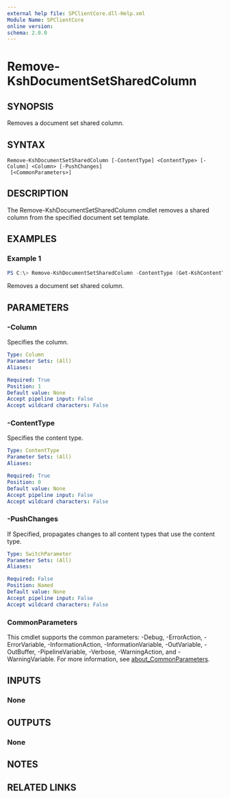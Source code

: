 ```yaml
---
external help file: SPClientCore.dll-Help.xml
Module Name: SPClientCore
online version:
schema: 2.0.0
---
```


# Remove-KshDocumentSetSharedColumn

## SYNOPSIS
Removes a document set shared column.

## SYNTAX

```
Remove-KshDocumentSetSharedColumn [-ContentType] <ContentType> [-Column] <Column> [-PushChanges]
 [<CommonParameters>]
```

## DESCRIPTION
The Remove-KshDocumentSetSharedColumn cmdlet removes a shared column from the specified document set template.

## EXAMPLES

### Example 1
```powershell
PS C:\> Remove-KshDocumentSetSharedColumn -ContentType (Get-KshContentType -ContentTypeId '0x0120D5200014BC33BECFD5C340922C6D6CECC7830D') -Column (Get-KshColumn -ColumnId '35aa78a6-66d7-472c-ab6b-d534193842af') -PushChanges
```

Removes a document set shared column.

## PARAMETERS

### -Column
Specifies the column.

```yaml
Type: Column
Parameter Sets: (All)
Aliases:

Required: True
Position: 1
Default value: None
Accept pipeline input: False
Accept wildcard characters: False
```

### -ContentType
Specifies the content type.

```yaml
Type: ContentType
Parameter Sets: (All)
Aliases:

Required: True
Position: 0
Default value: None
Accept pipeline input: False
Accept wildcard characters: False
```

### -PushChanges
If Specified, propagates changes to all content types that use the content type.

```yaml
Type: SwitchParameter
Parameter Sets: (All)
Aliases:

Required: False
Position: Named
Default value: None
Accept pipeline input: False
Accept wildcard characters: False
```

### CommonParameters
This cmdlet supports the common parameters: -Debug, -ErrorAction, -ErrorVariable, -InformationAction, -InformationVariable, -OutVariable, -OutBuffer, -PipelineVariable, -Verbose, -WarningAction, and -WarningVariable. For more information, see [about_CommonParameters](http://go.microsoft.com/fwlink/?LinkID=113216).

## INPUTS

### None

## OUTPUTS

### None

## NOTES

## RELATED LINKS
